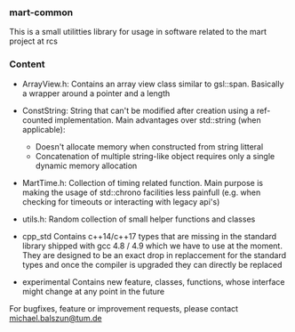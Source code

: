 ### mart-common
This is a small utilitties library for usage in software related to the mart project at rcs


### Content

- ArrayView.h:
  Contains an array view class similar to gsl::span. Basically a wrapper around a pointer and a length 
 
- ConstString:
  String that can't be modified after creation using a ref-counted implementation. 
  Main advantages over std::string (when applicable): 
	- Doesn't allocate memory when constructed from string litteral
	- Concatenation of multiple string-like object requires only a single dynamic memory allocation
	
- MartTime.h:
  Collection of timing related function. Main purpose is making the usage of std::chrono facilities less painfull
  (e.g. when checking for timeouts or interacting with legacy api's)

- utils.h:
  Random collection of small helper functions and classes
  
- cpp_std
  Contains c++14/c++17 types that are missing in the standard library shipped with gcc 4.8 / 4.9 which we have to use at the moment. They are designed to be an exact drop in replaccement for the standard types and once the compiler is upgraded they can directly be replaced

- experimental
  Contains new feature, classes, functions, whose interface might change at any point in the future
  
For bugfixes, feature or improvement requests, please contact michael.balszun@tum.de  
